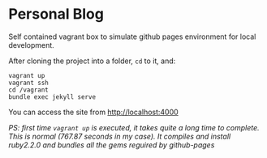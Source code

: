 Personal Blog
=============

Self contained vagrant box to simulate github pages environment for local development.

After cloning the project into a folder, `cd` to it, and:

    vagrant up
    vagrant ssh
    cd /vagrant
    bundle exec jekyll serve

You can access the site from [http://localhost:4000](http://localhost:4000)

_PS: first time `vagrant up` is executed, it takes quite a long time to complete. This is normal (767.87 seconds in my case). It compiles and install ruby2.2.0 and bundles all the gems reguired by github-pages_
